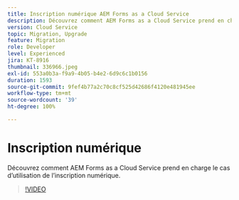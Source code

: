 ```yaml
---
title: Inscription numérique AEM Forms as a Cloud Service
description: Découvrez comment AEM Forms as a Cloud Service prend en charge le cas d’utilisation de l’inscription numérique.
version: Cloud Service
topic: Migration, Upgrade
feature: Migration
role: Developer
level: Experienced
jira: KT-8916
thumbnail: 336966.jpeg
exl-id: 553a0b3a-f9a9-4b05-b4e2-6d9c6c1b0156
duration: 1593
source-git-commit: 9fef4b77a2c70c8cf525d42686f4120e481945ee
workflow-type: tm+mt
source-wordcount: '39'
ht-degree: 100%

---
```


# Inscription numérique

Découvrez comment AEM Forms as a Cloud Service prend en charge le cas d’utilisation de l’inscription numérique.

>[!VIDEO](https://video.tv.adobe.com/v/336966?quality=12&learn=on)
